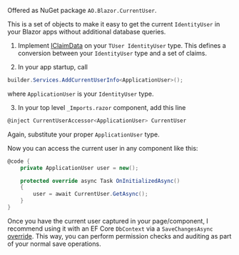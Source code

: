 Offered as NuGet package `AO.Blazor.CurrentUser`.

This is a set of objects to make it easy to get the current `IdentityUser` in your Blazor apps without additional database queries.

1. Implement [IClaimData](./IClaimData.cs) on your `TUser IdentityUser` type. This defines a conversion between your `IdentityUser` type and a set of claims.

2. In your app startup, call

```csharp
builder.Services.AddCurrentUserInfo<ApplicationUser>();
```

where `ApplicationUser` is your `IdentityUser` type.

3. In your top level `_Imports.razor` component, add this line

```csharp
@inject CurrentUserAccessor<ApplicationUser> CurrentUser
```

Again, substitute your proper `ApplicationUser` type.

Now you can access the current user in any component like this:

```csharp
@code {
	private ApplicationUser user = new();

	protected override async Task OnInitializedAsync()
	{
		user = await CurrentUser.GetAsync();
	}
}
```

Once you have the current user captured in your page/component, I recommend using it with an EF Core `DbContext` via a `SaveChangesAsync` [override](https://github.com/adamfoneil/BlazorServerTemplate/blob/main/Database/ApplicationDbContext.cs#L25). This way, you can perform permission checks and auditing as part of your normal save operations.
